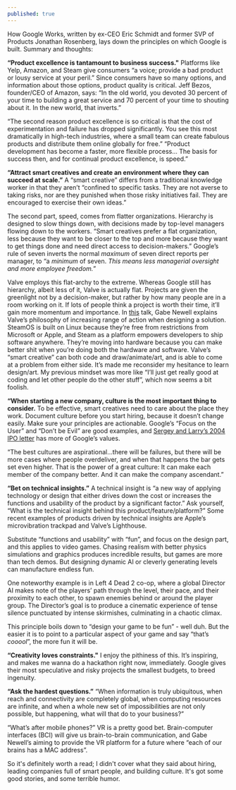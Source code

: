 ```yaml
---
published: true
---
```

How Google Works, written by ex-CEO Eric Schmidt and former SVP of Products Jonathan Rosenberg, lays down the principles on which Google is built. Summary and thoughts:

**“Product excellence is tantamount to business success."** Platforms like Yelp, Amazon, and Steam give consumers “a voice; provide a bad product or lousy service at your peril.” Since consumers have so many options, and information about those options, product quality is critical. Jeff Bezos, founder/CEO of Amazon, says: “In the old world, you devoted 30 percent of your time to building a great service and 70 percent of your time to shouting about it. In the new world, that inverts.”

“The second reason product excellence is so critical is that the cost of experimentation and failure has dropped significantly. You see this most dramatically in high-tech industries, where a small team can create fabulous products and distribute them online globally for free.” “Product development has become a faster, more flexible process… The basis for success then, and for continual product excellence, is speed.”

**“Attract smart creatives and create an environment where they can succeed at scale.”** A “smart creative” differs from a traditional knowledge worker in that they aren’t “confined to specific tasks. They are not averse to taking risks, nor are they punished when those risky initiatives fail. They are encouraged to exercise their own ideas.”

The second part, speed, comes from flatter organizations. Hierarchy is designed to slow things down, with decisions made by top-level managers flowing down to the workers. “Smart creatives prefer a flat organization, less because they want to be closer to the top and more because they want to get things done and need direct access to decision-makers.” Google’s rule of seven inverts the normal _maximum_ of seven direct reports per manager, to “a _minimum_ of seven. _This means less managerial oversight and more employee freedom._”

Valve employs this flat-archy to the extreme. Whereas Google still has hierarchy, albeit less of it, Valve is actually flat. Projects are given the greenlight not by a decision-maker, but rather by how many people are in a room working on it. If lots of people think a project is worth their time, it’ll gain more momentum and importance. In [this](http://podcast.gameslice.com/1-gabe-newell-and-erik-johnson-from-valve) talk, Gabe Newell explains Valve’s philosophy of increasing range of action when designing a solution. SteamOS is built on Linux because they’re free from restrictions from Microsoft or Apple, and Steam as a platform empowers developers to ship software anywhere. They’re moving into hardware because you can make better shit when you’re doing both the hardware and software. Valve’s “smart creative” can both code and draw/animate/art, and is able to come at a problem from either side. It’s made me reconsider my hesitance to learn design/art. My previous mindset was more like “I’ll just get really good at coding and let other people do the other stuff”, which now seems a bit foolish.

**“When starting a new company, culture is the most important thing to consider.** To be effective, smart creatives need to care about the place they work. Document culture before you start hiring, because it doesn’t change easily. Make sure your principles are actionable. Google’s “Focus on the User” and “Don’t be Evil” are good examples, and [Sergey and Larry’s 2004 IPO letter](https://investor.google.com/corporate/2004/ipo-founders-letter.html) has more of Google’s values.

“The best cultures are aspirational...there will be failures, but there will be more cases where people overdeliver, and when that happens the bar gets set even higher. That is the power of a great culture: It can make each member of the company better. And it can make the company ascendant.”

**“Bet on technical insights.”** A technical insight is “a new way of applying technology or design that either drives down the cost or increases the functions and usability of the product by a significant factor.” Ask yourself, “What is the technical insight behind this product/feature/platform?” Some recent examples of products driven by technical insights are Apple’s microvibration trackpad and Valve’s Lighthouse.

Substitute “functions and usability” with “fun”, and focus on the design part, and this applies to video games. Chasing realism with better physics simulations and graphics produces incredible results, but games are more than tech demos. But designing dynamic AI or cleverly generating levels can manufacture endless fun.

One noteworthy example is in Left 4 Dead 2 co-op, where a global Director AI makes note of the players’ path through the level, their pace, and their proximity to each other, to spawn enemies behind or around the player group. The Director’s goal is to produce a cinematic experience of tense silence punctuated by intense skirmishes, culminating in a chaotic climax.

This principle boils down to “design your game to be fun” - well duh. But the easier it is to point to a particular aspect of your game and say “that’s _cooool_”, the more fun it will be.

**“Creativity loves constraints."** I enjoy the pithiness of this. It’s inspiring, and makes me wanna do a hackathon right now, immediately. Google gives their most speculative and risky projects the smallest budgets, to breed ingenuity.

**“Ask the hardest questions.”** “When information is truly ubiquitous, when reach and connectivity are completely global, when computing resources are infinite, and when a whole new set of impossibilities are not only possible, but happening, what will that do to your business?”

“What’s after mobile phones?” VR is a pretty good bet. Brain-computer interfaces (BCI) will give us brain-to-brain communication, and Gabe Newell’s aiming to provide the VR platform for a future where “each of our brains has a MAC address”.

So it's definitely worth a read; I didn't cover what they said about hiring, leading companies full of smart people, and building culture. It's got some good stories, and some terrible humor.
